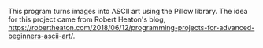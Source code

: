This program turns images into ASCII art using the Pillow library. 
The idea for this project came from Robert Heaton's blog, https://robertheaton.com/2018/06/12/programming-projects-for-advanced-beginners-ascii-art/.
